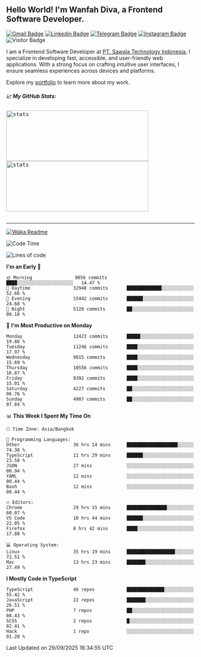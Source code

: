 ## Hello World! I'm Wanfah Diva, a Frontend Software Developer.

[![Gmail Badge](https://img.shields.io/badge/-Gmail-white?style=plastic&logo=Gmail&link=mailto:aditputrafirmansyah@gmail.com)](mailto:wanfahdivaa@gmail.com)
[![Linkedin Badge](https://img.shields.io/badge/-LinkedIn-blue?style=plastic&logo=Linkedin&link=https://www.linkedin.com/in/aditputrafirmansyah/)](https://www.linkedin.com/in/wanfahdiva/)
[![Telegram Badge](https://img.shields.io/badge/-Telegram-blue?style=plastic&logo=telegram&link=https://t.me/Adithya_13)](https://t.me/wanfahdiva)
[![Instagram Badge](https://img.shields.io/badge/-Instagram-white?style=plastic&logo=instagram&link=https://www.instagram.com/adithya_firmansyahputra/)](https://www.instagram.com/wnfhdva/)
![Visitor Badge](https://visitor-badge.laobi.icu/badge?page_id=wanfahdiva.wanfahdiva)

<p>
I am a Frontend Software Developer at <a href="https://sawala.tech" target="_blank">PT. Sawala Technology Indonesia</a>, I specialize in developing fast, accessible, and user-friendly web applications. With a strong focus on crafting intuitive user interfaces, I ensure seamless experiences across devices and platforms.

Explore my <a href="http://wanfahdiva-com.vercel.app/" target="_blank">portfolio</a> to learn more about my work.
</p>

<h5 align="left">
  
📈 **My GitHub Stats:**

</h5>

<div align="left">
<kbd>
  <img height="135em" width="380em" alt="stats" src="https://github-readme-stats-salesp07.vercel.app/api?username=wanfahdiva&count_private=true&show_icons=true&theme=react&rank_icon=github&border_radius=10&hide_title=true"></kbd>
</kbd>
<kbd>
    <img height="135em" width="380em" alt="stats" src="https://github-readme-activity-graph.vercel.app/graph?username=wanfahdiva&theme=react&hide_title=true"></kbd>
</div>

<br />

---

[![Waka Readme](https://github.com/wanfahdiva/wanfahdiva/actions/workflows/waka.yml/badge.svg)](https://github.com/wanfahdiva/wanfahdiva/actions/workflows/waka.yml)

<!--START_SECTION:waka-->
![Code Time](http://img.shields.io/badge/Code%20Time-2%2C550%20hrs%2029%20mins-blue)

![Lines of code](https://img.shields.io/badge/From%20Hello%20World%20I%27ve%20Written-22.8%20million%20lines%20of%20code-blue)

**I'm an Early 🐤** 

```text
🌞 Morning                9056 commits        ████░░░░░░░░░░░░░░░░░░░░░   14.47 % 
🌆 Daytime                32948 commits       █████████████░░░░░░░░░░░░   52.66 % 
🌃 Evening                15442 commits       ██████░░░░░░░░░░░░░░░░░░░   24.68 % 
🌙 Night                  5120 commits        ██░░░░░░░░░░░░░░░░░░░░░░░   08.18 % 
```
📅 **I'm Most Productive on Monday** 

```text
Monday                   12423 commits       █████░░░░░░░░░░░░░░░░░░░░   19.86 % 
Tuesday                  11246 commits       ████░░░░░░░░░░░░░░░░░░░░░   17.97 % 
Wednesday                9815 commits        ████░░░░░░░░░░░░░░░░░░░░░   15.69 % 
Thursday                 10556 commits       ████░░░░░░░░░░░░░░░░░░░░░   16.87 % 
Friday                   9392 commits        ████░░░░░░░░░░░░░░░░░░░░░   15.01 % 
Saturday                 4227 commits        ██░░░░░░░░░░░░░░░░░░░░░░░   06.76 % 
Sunday                   4907 commits        ██░░░░░░░░░░░░░░░░░░░░░░░   07.84 % 
```


📊 **This Week I Spent My Time On** 

```text
🕑︎ Time Zone: Asia/Bangkok

💬 Programming Languages: 
Other                    36 hrs 14 mins      ███████████████████░░░░░░   74.38 % 
TypeScript               11 hrs 29 mins      ██████░░░░░░░░░░░░░░░░░░░   23.58 % 
JSON                     27 mins             ░░░░░░░░░░░░░░░░░░░░░░░░░   00.94 % 
YAML                     12 mins             ░░░░░░░░░░░░░░░░░░░░░░░░░   00.44 % 
Bash                     12 mins             ░░░░░░░░░░░░░░░░░░░░░░░░░   00.44 % 

🔥 Editors: 
Chrome                   29 hrs 15 mins      ███████████████░░░░░░░░░░   60.07 % 
VS Code                  10 hrs 44 mins      ██████░░░░░░░░░░░░░░░░░░░   22.05 % 
Firefox                  8 hrs 42 mins       ████░░░░░░░░░░░░░░░░░░░░░   17.88 % 

💻 Operating System: 
Linux                    35 hrs 19 mins      ██████████████████░░░░░░░   72.51 % 
Mac                      13 hrs 23 mins      ███████░░░░░░░░░░░░░░░░░░   27.49 % 
```

**I Mostly Code in TypeScript** 

```text
TypeScript               46 repos            ██████████████░░░░░░░░░░░   55.42 % 
JavaScript               22 repos            ███████░░░░░░░░░░░░░░░░░░   26.51 % 
PHP                      7 repos             ██░░░░░░░░░░░░░░░░░░░░░░░   08.43 % 
SCSS                     2 repos             █░░░░░░░░░░░░░░░░░░░░░░░░   02.41 % 
Hack                     1 repo              ░░░░░░░░░░░░░░░░░░░░░░░░░   01.20 % 
```




 Last Updated on 29/09/2025 18:34:55 UTC
<!--END_SECTION:waka-->

